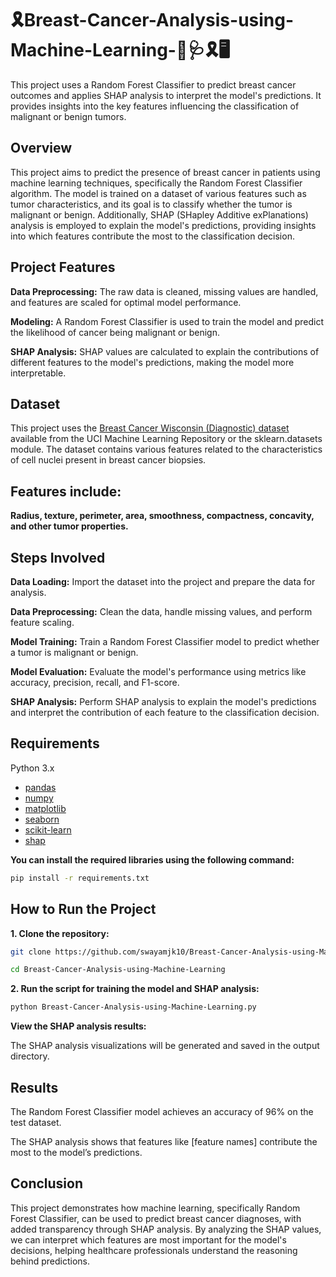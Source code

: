 # 🎗Breast-Cancer-Analysis-using-Machine-Learning-💊🩺🎗🖥
This project uses a Random Forest Classifier to predict breast cancer outcomes and applies SHAP analysis to interpret the model's predictions. It provides insights into the key features influencing the classification of malignant or benign tumors.

## Overview
This project aims to predict the presence of breast cancer in patients using machine learning techniques, specifically the Random Forest Classifier algorithm. The model is trained on a dataset of various features such as tumor characteristics, and its goal is to classify whether the tumor is malignant or benign. Additionally, SHAP (SHapley Additive exPlanations) analysis is employed to explain the model's predictions, providing insights into which features contribute the most to the classification decision.

## Project Features
**Data Preprocessing:** The raw data is cleaned, missing values are handled, and features are scaled for optimal model performance.

**Modeling:** A Random Forest Classifier is used to train the model and predict the likelihood of cancer being malignant or benign.

**SHAP Analysis:** SHAP values are calculated to explain the contributions of different features to the model's predictions, making the model more interpretable.

## Dataset
This project uses the [Breast Cancer Wisconsin (Diagnostic) dataset](https://www.kaggle.com/datasets/uciml/breast-cancer-wisconsin-data/data) available from the UCI Machine Learning Repository or the sklearn.datasets module. The dataset contains various features related to the characteristics of cell nuclei present in breast cancer biopsies.

## Features include:

**Radius, texture, perimeter, area, smoothness, compactness, concavity, and other tumor properties.**

## Steps Involved
**Data Loading:** Import the dataset into the project and prepare the data for analysis.

**Data Preprocessing:** Clean the data, handle missing values, and perform feature scaling.

**Model Training:** Train a Random Forest Classifier model to predict whether a tumor is malignant or benign.

**Model Evaluation:** Evaluate the model's performance using metrics like accuracy, precision, recall, and F1-score.

**SHAP Analysis:** Perform SHAP analysis to explain the model's predictions and interpret the contribution of each feature to the classification decision.

## Requirements

Python 3.x
- [pandas](pandas)
- [numpy](numpy)
- [matplotlib](matplotlib)
- [seaborn](seaborn)
- [scikit-learn](scikit-learn)
- [shap](shap)

**You can install the required libraries using the following command:**
```bash
pip install -r requirements.txt
```

## How to Run the Project
**1. Clone the repository:**
```bash
git clone https://github.com/swayamjk10/Breast-Cancer-Analysis-using-Machine-Learning.git
```
```bash
cd Breast-Cancer-Analysis-using-Machine-Learning
```
**2. Run the script for training the model and SHAP analysis:**
```bash
python Breast-Cancer-Analysis-using-Machine-Learning.py
```

**View the SHAP analysis results:**

The SHAP analysis visualizations will be generated and saved in the output directory.

## Results
The Random Forest Classifier model achieves an accuracy of 96% on the test dataset.

The SHAP analysis shows that features like [feature names] contribute the most to the model’s predictions.

## Conclusion
This project demonstrates how machine learning, specifically Random Forest Classifier, can be used to predict breast cancer diagnoses, with added transparency through SHAP analysis. By analyzing the SHAP values, we can interpret which features are most important for the model's decisions, helping healthcare professionals understand the reasoning behind predictions.
